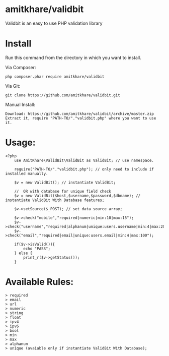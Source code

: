 # amitkhare/validbit
Validbit is an easy to use PHP validation library

# Install

Run this command from the directory in which you want to install.

Via Composer:

    php composer.phar require amitkhare/validbit

Via Git:

    git clone https://github.com/amitkhare/validbit.git

Manual Install:

    Download: https://github.com/amitkhare/validbit/archive/master.zip
    Extract it, require "PATH-TO/"."validbit.php" where you want to use it.

# Usage:
    
    <?php
        use AmitKhare\ValidBit\ValidBit as ValidBit; // use namespace.
        
        require("PATH-TO/"."validbit.php"); // only need to include if installed manually.
        
        $v = new ValidBit(); // instantiate ValidBit;
        
        //  OR with database for unique field check
        $v = new ValidBit($host,$username,$password,$dbname); // instantiate ValidBit With Database features;

        $v->setSource($_POST); // set data source array;
        
        $v->check("mobile","required|numeric|min:10|max:15");
        $v->check("username","required|alphanum|unique:users.username|min:4|max:20");
        $v->check("email","required|email|unique:users.email|min:4|max:100");
    
        if($v->isValid()){
        	echo "PASS";
        } else {
            print_r($v->getStatus());
        }


# Available Rules:
    > required
    > email
    > url
    > numeric
    > string
    > float
    > ipv4
    > ipv6
    > bool
    > min
    > max
    > alphanum
    > unique (avaiable only if instantiate ValidBit With Database);